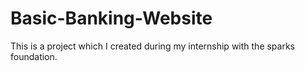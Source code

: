 # Basic-Banking-Website
This is a project which I created during my internship with the sparks foundation.
